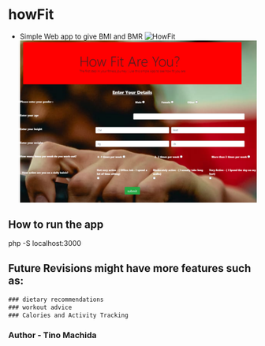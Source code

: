 # howFit
- Simple Web app to give BMI and BMR
![HowFit](https://user-images.githubusercontent.com/35926620/84484225-18bb7e00-ac60-11ea-8706-29b7013d60ba.PNG)
![](assets/img/HowFit.png)

## How to run the app
php -S localhost:3000

## Future Revisions might have more features such as:
    ### dietary recommendations 
    ### workout advice
    ### Calories and Activity Tracking
    
   ### Author - Tino Machida
